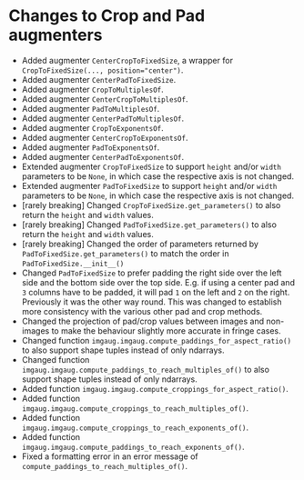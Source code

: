# Changes to Crop and Pad augmenters

* Added augmenter `CenterCropToFixedSize`, a wrapper
  for `CropToFixedSize(..., position="center")`.
* Added augmenter `CenterPadToFixedSize`.
* Added augmenter `CropToMultiplesOf`.
* Added augmenter `CenterCropToMultiplesOf`.
* Added augmenter `PadToMultiplesOf`.
* Added augmenter `CenterPadToMultiplesOf`.
* Added augmenter `CropToExponentsOf`.
* Added augmenter `CenterCropToExponentsOf`.
* Added augmenter `PadToExponentsOf`.
* Added augmenter `CenterPadToExponentsOf`.
* Extended augmenter `CropToFixedSize` to support `height` and/or `width`
  parameters to be `None`, in which case the respective axis is not changed.
* Extended augmenter `PadToFixedSize` to support `height` and/or `width`
  parameters to be `None`, in which case the respective axis is not changed.
* [rarely breaking] Changed `CropToFixedSize.get_parameters()` to also
  return the `height` and `width` values.
* [rarely breaking] Changed `PadToFixedSize.get_parameters()` to also
  return the `height` and `width` values.
* [rarely breaking] Changed the order of parameters returned by
  `PadToFixedSize.get_parameters()` to match the order in
  `PadToFixedSize.__init__()`
* Changed `PadToFixedSize` to prefer padding the right side over the left side
  and the bottom side over the top side. E.g. if using a center pad and
  `3` columns have to be padded, it will pad `1` on the left and `2` on the
  right. Previously it was the other way round. This was changed to establish
  more consistency with the various other pad and crop methods.
* Changed the projection of pad/crop values between images and non-images
  to make the behaviour slightly more accurate in fringe cases.
* Changed function `imgaug.imgaug.compute_paddings_for_aspect_ratio()`
  to also support shape tuples instead of only ndarrays.
* Changed function `imgaug.imgaug.compute_paddings_to_reach_multiples_of()`
  to also support shape tuples instead of only ndarrays.
* Added function `imgaug.imgaug.compute_croppings_for_aspect_ratio()`.
* Added function `imgaug.imgaug.compute_croppings_to_reach_multiples_of()`.
* Added function `imgaug.imgaug.compute_croppings_to_reach_exponents_of()`.
* Added function `imgaug.imgaug.compute_paddings_to_reach_exponents_of()`.
* Fixed a formatting error in an error message of
  `compute_paddings_to_reach_multiples_of()`.
